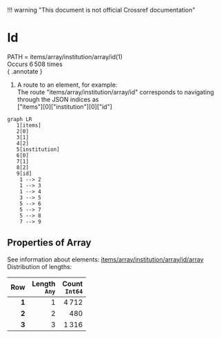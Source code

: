!!! warning "This document is not official Crossref documentation"
# Id
PATH = items/array/institution/array/id(1)  
Occurs 6 508 times  
{ .annotate }

1. A route to an element, for example:  
   The route "items/array/institution/array/id" corresponds to navigating through the JSON indices as  
   ["items"][0]["institution"][0]["id"]  

```mermaid
graph LR
   1[items]
   2[0]
   3[1]
   4[2]
   5[institution]
   6[0]
   7[1]
   8[2]
   9[id]
    1 --> 2
    1 --> 3
    1 --> 4
    3 --> 5
    5 --> 6
    5 --> 7
    5 --> 8
    7 --> 9
```


## Properties of Array
See information about elements: [items/array/institution/array/id/array](array/index.md)  
Distribution of lengths:  

| **Row** | **Length**<br>`Any` | **Count**<br>`Int64` |
|--------:|--------------------:|---------------------:|
| **1**   | 1                   | 4 712                |
| **2**   | 2                   | 480                  |
| **3**   | 3                   | 1 316                |

